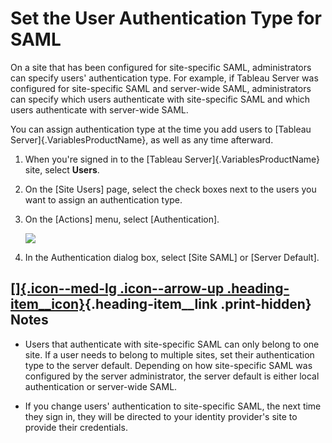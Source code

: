 

Set the User Authentication Type for SAML
=========================================
On a site that has been configured for site-specific SAML,
administrators can specify users' authentication type. For example, if
Tableau Server was configured for site-specific SAML and server-wide
SAML, administrators can specify which users authenticate with
site-specific SAML and which users authenticate with server-wide SAML.

You can assign authentication type at the time you add users to [Tableau
Server]{.VariablesProductName}, as well as any time afterward.

1.  When you're signed in to the [Tableau Server]{.VariablesProductName}
    site, select **Users**.

2.  On the [Site Users] page, select the check boxes next to
    the users you want to assign an authentication type.

3.  On the [Actions] menu, select
    [Authentication].

    ![](./Set%20the%20User%20Authentication%20Type%20for%20SAML%20-%20Tableau_files/users_set_authentication.png)

4.  In the Authentication dialog box, select [Site SAML] or
    [Server Default].

<div>

[[]{.icon--med-lg .icon--arrow-up .heading-item__icon}](https://help.tableau.com/current/server/en-us/users_set_auth_type.htm#){.heading-item__link .print-hidden} Notes
------------------------------------------------------------------------------------------------------------------------------------------------------------------------

</div>

-   Users that authenticate with site-specific SAML can only belong to
    one site. If a user needs to belong to multiple sites, set their
    authentication type to the server default. Depending on how
    site-specific SAML was configured by the server administrator, the
    server default is either local authentication or server-wide SAML.

-   If you change users' authentication to site-specific SAML, the next
    time they sign in, they will be directed to your identity provider's
    site to provide their credentials.

